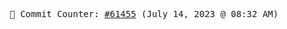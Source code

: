 <p align="center">
    <samp>
        📮 Commit Counter: <a href="https://github.com/Javascript-void0/Javascript-void0/commits/main">#61455</a> (July 14, 2023 @ 08:32 AM)
    </samp>
</p>